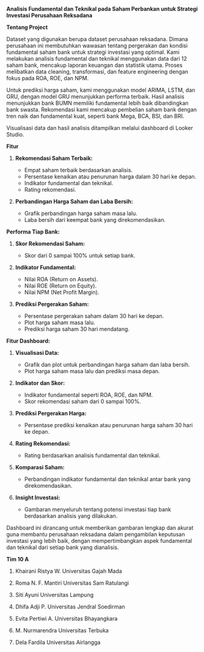 **Analisis Fundamental dan Teknikal pada Saham Perbankan untuk Strategi Investasi Perusahaan Reksadana**

**Tentang Project**

Dataset yang digunakan berupa dataset perusahaan reksadana. Dimana perusahaan ini membutuhkan wawasan tentang pergerakan dan kondisi fundamental saham bank untuk strategi investasi yang optimal. Kami melakukan analisis fundamental dan teknikal menggunakan data dari 12 saham bank, mencakup laporan keuangan dan statistik utama. Proses melibatkan data cleaning, transformasi, dan feature engineering dengan fokus pada ROA, ROE, dan NPM. 

Untuk prediksi harga saham, kami menggunakan model ARIMA, LSTM, dan GRU, dengan model GRU menunjukkan performa terbaik. Hasil analisis menunjukkan bank BUMN memiliki fundamental lebih baik dibandingkan bank swasta. Rekomendasi kami mencakup pembelian saham bank dengan tren naik dan fundamental kuat, seperti bank Mega, BCA, BSI, dan BRI. 

Visualisasi data dan hasil analisis ditampilkan melalui dashboard di Looker Studio.


**Fitur**

1. **Rekomendasi Saham Terbaik:**
   - Empat saham terbaik berdasarkan analisis.
   - Persentase kenaikan atau penurunan harga dalam 30 hari ke depan.
   - Indikator fundamental dan teknikal.
   - Rating rekomendasi.

2. **Perbandingan Harga Saham dan Laba Bersih:**
   - Grafik perbandingan harga saham masa lalu.
   - Laba bersih dari keempat bank yang direkomendasikan.

**Performa Tiap Bank:**
1. **Skor Rekomendasi Saham:**
   - Skor dari 0 sampai 100% untuk setiap bank.

2. **Indikator Fundamental:**
   - Nilai ROA (Return on Assets).
   - Nilai ROE (Return on Equity).
   - Nilai NPM (Net Profit Margin).

3. **Prediksi Pergerakan Saham:**
   - Persentase pergerakan saham dalam 30 hari ke depan.
   - Plot harga saham masa lalu.
   - Prediksi harga saham 30 hari mendatang.

**Fitur Dashboard:**
1. **Visualisasi Data:**
   - Grafik dan plot untuk perbandingan harga saham dan laba bersih.
   - Plot harga saham masa lalu dan prediksi masa depan.

2. **Indikator dan Skor:**
   - Indikator fundamental seperti ROA, ROE, dan NPM.
   - Skor rekomendasi saham dari 0 sampai 100%.

3. **Prediksi Pergerakan Harga:**
   - Persentase prediksi kenaikan atau penurunan harga saham 30 hari ke depan.

4. **Rating Rekomendasi:**
   - Rating berdasarkan analisis fundamental dan teknikal.

5. **Komparasi Saham:**
   - Perbandingan indikator fundamental dan teknikal antar bank yang direkomendasikan.

6. **Insight Investasi:**
   - Gambaran menyeluruh tentang potensi investasi tiap bank berdasarkan analisis yang dilakukan.

Dashboard ini dirancang untuk memberikan gambaran lengkap dan akurat guna membantu perusahaan reksadana dalam pengambilan keputusan investasi yang lebih baik, dengan mempertimbangkan aspek fundamental dan teknikal dari setiap bank yang dianalisis.


**Tim 10 A**

1. Khairani Ristya W.          Universitas Gajah Mada
   
2. Roma N. F. Mantiri          Universitas Sam Ratulangi
   
3. Siti Ayuni                  Universitas Lampung
   
4. Dhifa Adji P.               Universitas Jendral Soedirman
   
5. Evita Pertiwi A.            Universitas Bhayangkara
    
6. M. Nurmarendra             Universitas Terbuka
    
7. Dela Fardila               Universitas Airlangga
